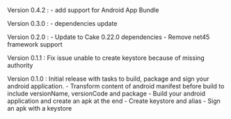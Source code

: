 Version 0.4.2 : 
    - add support for Android App Bundle

Version 0.3.0 : 
    - dependencies update

Version 0.2.0 : 
    - Update to Cake 0.22.0 dependencies
    - Remove net45 framework support

Version 0.1.1 : Fix issue unable to create keystore because of missing authority

Version 0.1.0 : Initial release with tasks to build, package and sign your android application.
    - Transform content of android manifest before build to include versionName, versionCode and package
    - Build your android application and create an apk at the end
    - Create keystore and alias
    - Sign an apk with a keystore